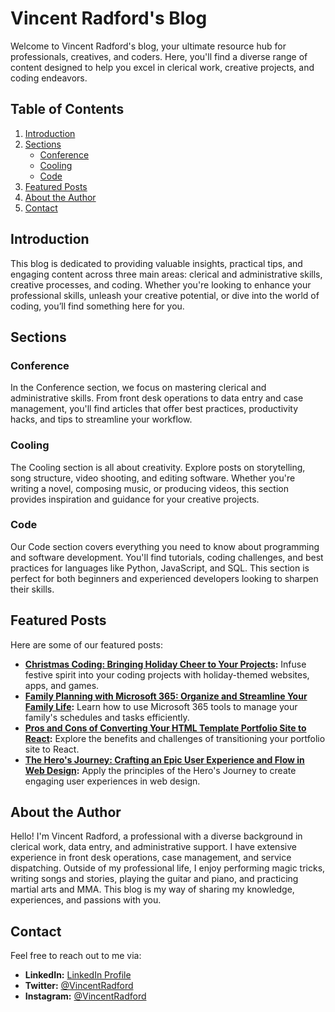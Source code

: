 # Vincent Radford's Blog

Welcome to Vincent Radford's blog, your ultimate resource hub for professionals, creatives, and coders. Here, you'll find a diverse range of content designed to help you excel in clerical work, creative projects, and coding endeavors.

## Table of Contents
1. [Introduction](#introduction)
2. [Sections](#sections)
   - [Conference](#conference)
   - [Cooling](#cooling)
   - [Code](#code)
3. [Featured Posts](#featured-posts)
4. [About the Author](#about-the-author)
5. [Contact](#contact)

## Introduction
This blog is dedicated to providing valuable insights, practical tips, and engaging content across three main areas: clerical and administrative skills, creative processes, and coding. Whether you're looking to enhance your professional skills, unleash your creative potential, or dive into the world of coding, you’ll find something here for you.

## Sections

### Conference
In the Conference section, we focus on mastering clerical and administrative skills. From front desk operations to data entry and case management, you'll find articles that offer best practices, productivity hacks, and tips to streamline your workflow.

### Cooling
The Cooling section is all about creativity. Explore posts on storytelling, song structure, video shooting, and editing software. Whether you're writing a novel, composing music, or producing videos, this section provides inspiration and guidance for your creative projects.

### Code
Our Code section covers everything you need to know about programming and software development. You'll find tutorials, coding challenges, and best practices for languages like Python, JavaScript, and SQL. This section is perfect for both beginners and experienced developers looking to sharpen their skills.

## Featured Posts
Here are some of our featured posts:

- **[Christmas Coding: Bringing Holiday Cheer to Your Projects](https://vmradford-blog.netlify.app/posts/christmas-coding):** Infuse festive spirit into your coding projects with holiday-themed websites, apps, and games.
- **[Family Planning with Microsoft 365: Organize and Streamline Your Family Life](https://vmradford-blog.netlify.app/posts/family-planning):** Learn how to use Microsoft 365 tools to manage your family's schedules and tasks efficiently.
- **[Pros and Cons of Converting Your HTML Template Portfolio Site to React](https://vmradford-blog.netlify.app/posts/html-to-react):** Explore the benefits and challenges of transitioning your portfolio site to React.
- **[The Hero's Journey: Crafting an Epic User Experience and Flow in Web Design](https://vmradford-blog.netlify.app/posts/heros-journey):** Apply the principles of the Hero's Journey to create engaging user experiences in web design.

## About the Author
Hello! I'm Vincent Radford, a professional with a diverse background in clerical work, data entry, and administrative support. I have extensive experience in front desk operations, case management, and service dispatching. Outside of my professional life, I enjoy performing magic tricks, writing songs and stories, playing the guitar and piano, and practicing martial arts and MMA. This blog is my way of sharing my knowledge, experiences, and passions with you.

## Contact
Feel free to reach out to me via:
<!-- - **Email:** [your-email@example.com](mailto:your-email@example.com) -->
- **LinkedIn:** [LinkedIn Profile](https://www.linkedin.com/in/vincentradford)
- **Twitter:** [@VincentRadford](https://twitter.com/VincentRadford)
- **Instagram:** [@VincentRadford](https://instagram.com/VincentRadford)
